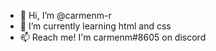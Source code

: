 - 👋 Hi, I’m @carmenm-r
- 🌱 I’m currently learning html and css
- 📫 Reach me! I'm carmenm#8605 on discord
<!---
carmenm-r/carmenm-r is a ✨ special ✨ repository because its `README.md` (this file) appears on your GitHub profile.
You can click the Preview link to take a look at your changes.
--->
